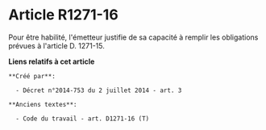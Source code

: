 # Article R1271-16

Pour être habilité, l'émetteur justifie de sa capacité à remplir les obligations prévues à l'article D. 1271-15.

**Liens relatifs à cet article**

	**Créé par**:

	  - Décret n°2014-753 du 2 juillet 2014 - art. 3

	**Anciens textes**:

	  - Code du travail - art. D1271-16 (T)
